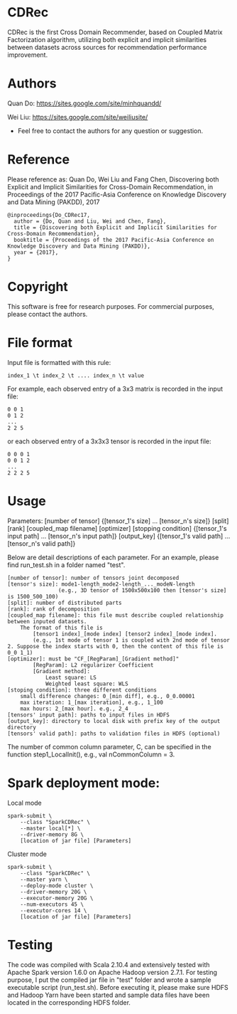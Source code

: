 # CDRec
CDRec is the first Cross Domain Recommender, based on Coupled Matrix Factorization algorithm, utilizing both explicit and implicit similarities between datasets across sources for recommendation performance improvement.

# Authors
Quan Do: https://sites.google.com/site/minhquandd/

Wei Liu: https://sites.google.com/site/weiliusite/
* Feel free to contact the authors for any question or suggestion.

# Reference
Please reference as: Quan Do, Wei Liu and Fang Chen, Discovering both Explicit and Implicit Similarities for Cross-Domain Recommendation, in Proceedings of the 2017 Pacific-Asia Conference on Knowledge Discovery and Data Mining (PAKDD), 2017

    @inproceedings{Do_CDRec17,
      author = {Do, Quan and Liu, Wei and Chen, Fang},
      title = {Discovering both Explicit and Implicit Similarities for Cross-Domain Recommendation},
      booktitle = {Proceedings of the 2017 Pacific-Asia Conference on Knowledge Discovery and Data Mining (PAKDD)},
      year = {2017},
    }

# Copyright
This software is free for research purposes. For commercial purposes, please contact the authors.

# File format
Input file is formatted with this rule:
  
	index_1 \t index_2 \t .... index_n \t value

For example, each observed entry of a 3x3 matrix is recorded in the input file:
  
	0 0 1
	0 1 2
 	...
	2 2 5

or each observed entry of a 3x3x3 tensor is recorded in the input file:
  
	0 0 0 1
	0 0 1 2
	...
  	2 2 2 5
  
# Usage
Parameters: [number of tensor] {[tensor_1's size] ... [tensor_n's size]} [split] [rank] [coupled_map filename] [optimizer] [stopping condition] {[tensor_1's input path] ... [tensor_n's input path]} [output_key] {[tensor_1's valid path] ... [tensor_n's valid path]}

Below are detail descriptions of each parameter. For an example, please find run_test.sh in a folder named "test".
	
	[number of tensor]: number of tensors joint decomposed
	[tensor's size]: mode1-length_mode2-length_..._modeN-length 
                    (e.g., 3D tensor of 1500x500x100 then [tensor's size] is 1500_500_100)
	[split]: number of distributed parts
	[rank]: rank of decomposition
	[coupled_map filename]: this file must describe coupled relationship between inputed datasets. 
		The format of this file is 
			[tensor1 index]_[mode index] [tensor2 index]_[mode index]. 
			(e.g., 1st mode of tensor 1 is coupled with 2nd mode of tensor 2. Suppose the index starts with 0, then the content of this file is 0_0 1_1)
	[optimizer]: must be "CF_[RegParam]_[Gradient method]"
			[RegParam]: L2 regularizer Coefficient
			[Gradient method]: 
				Least square: LS
				Weighted least square: WLS
	[stoping condition]: three different conditions
		small difference changes: 0_[min diff], e.g., 0_0.00001
		max iteration: 1_[max iteration], e.g., 1_100
		max hours: 2_[max hour]. e.g., 2_4
	[tensors' input path]: paths to input files in HDFS
	[output_key]: directory to local disk with prefix key of the output directory
	[tensors' valid path]: paths to validation files in HDFS (optional)

The number of common column parameter, C, can be specified in the function step1_LocalInit(), e.g., val nCommonColumn = 3.
    
# Spark deployment mode:
Local mode
	
	spark-submit \
		--class "SparkCDRec" \
		--master local[*] \
		--driver-memory 8G \
		[location of jar file] [Parameters]
Cluster mode
	
	spark-submit \
		--class "SparkCDRec" \
		--master yarn \
		--deploy-mode cluster \
		--driver-memory 20G \
		--executor-memory 20G \
		--num-executors 45 \
		--executor-cores 14 \
		[location of jar file] [Parameters]

# Testing
The code was compiled with Scala 2.10.4 and extensively tested with Apache Spark version 1.6.0 on Apache Hadoop version 2.7.1.
For testing purpose, I put the compiled jar file in "test" folder and wrote a sample executable script (run_test.sh). Before executing it, please make sure HDFS and Hadoop Yarn have been started and sample data files have been located in the corresponding HDFS folder.
